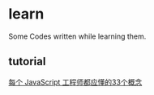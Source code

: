 # learn
 Some Codes written while learning them.

## tutorial

[每个 JavaScript 工程师都应懂的33个概念](https://github.com/stephentian/33-js-concepts)
